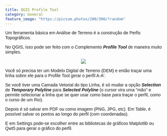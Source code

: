 ```yaml
---
title: QGIS Profile Tool
category: General
feature_image: "https://picsum.photos/200/300/?random"
---
```

<span style="font-family: Arial , Helvetica , sans-serif;">Um ferramenta básica em Análise de Terreno é a construção de Perfis Topográficos.</span>

<span style="font-family: Arial , Helvetica , sans-serif;">No QGIS, isso pode ser feito com o Complemento ***Profile Tool*** de maneira muito simples.</span>

<div class="separator" style="clear: both; text-align: center;">

![](https://github.com/geosaber/r4geo/raw/gh-pages/img/Profile.png)

</div>

<span style="font-family: Arial , Helvetica , sans-serif;">Você só precisa ter um Modelo Digital de Terreno (DEM) e então traçar uma linha
sobre ele para o Profile Tool gerar o perfil A-A'.</span>

<span style="font-family: Arial , Helvetica , sans-serif;">Se você tiver uma Camada Vetorial do tipo Linha, é só mudar a opção ***Selection*** de ***Temporary Polyline*** para ***Selected Polyline*** (o cursor vira uma "mão" e permite selecionar a linha que se quer usar como base para traçar o perfil, como o curso de um Rio).</span>

<span style="font-family: Arial , Helvetica , sans-serif;">Depois é só salvar em PDF ou como imagem (PNG, JPG, etc). Em Table, é possível
salvar os pontos ao longo do perfil (com coordenadas).</span>

<span style="font-family: Arial , Helvetica , sans-serif;">E em Settings pode-se escolher entre as bibliotecas de gráficos Matplotlib ou Qwt5 para gerar o gráfico do perfil.</span>

<div class="separator" style="clear: both; text-align: center;">

</div>
